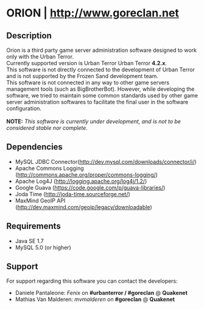 ORION | http://www.goreclan.net
=============================

## Description

Orion is a third party game server administration software designed to work only with the Urban Terror.<br>
Currently supported version is Urban Terror Urban Terror **4.2.x**.<br>
This software is not directly connected to the development of Urban Terror and is not supported by the Frozen Sand development team.<br>
This software is not connected in any way to other game servers management tools (such as BigBrotherBot). However, while developing the software, we tried to maintain some common standards used by other game server administration softwares to facilitate the final user in the software configuration.<br><br>
**NOTE:** *This software is currently under development, and is not to be considered stable nor complete.*

## Dependencies

* MySQL JDBC Connector(http://dev.mysql.com/downloads/connector/j/)
* Apache Commons Logging (http://commons.apache.org/proper/commons-logging/)
* Apache Log4J (http://logging.apache.org/log4j/1.2/)
* Google Guava (https://code.google.com/p/guava-libraries/)
* Joda Time (http://joda-time.sourceforge.net/)
* MaxMind GeoIP API (http://dev.maxmind.com/geoip/legacy/downloadable)

## Requirements

* Java SE 1.7
* MySQL 5.0 (or higher)

## Support

For support regarding this software you can contact the developers:

* Daniele Pantaleone: *Fenix* on **#urbanterror / #goreclan** @ **Quakenet**<br>
* Mathias Van Malderen: *mvmalderen* on **#goreclan** @ **Quakenet**<br>